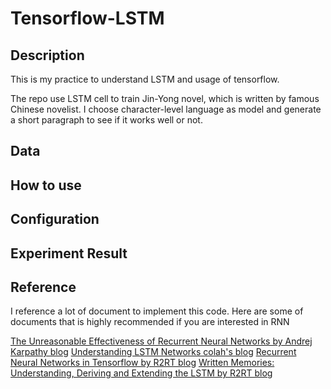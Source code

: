 # Tensorflow-LSTM


## Description   
This is my practice to understand LSTM and usage of tensorflow. 

The repo use LSTM cell to train Jin-Yong novel, which is written by famous Chinese novelist. I choose character-level language as model and generate a short paragraph to see if it works well or not.  


## Data
  
## How to use  


## Configuration  



## Experiment Result  

## Reference  
I reference a lot of document to implement this code. Here are some of documents that is highly recommended if you are interested in RNN

[The Unreasonable Effectiveness of Recurrent Neural Networks by Andrej Karpathy blog][1]
[Understanding LSTM Networks colah's blog][2]
[Recurrent Neural Networks in Tensorflow by R2RT blog][3]
[Written Memories: Understanding, Deriving and Extending the LSTM by R2RT blog][4]


[1]: http://karpathy.github.io/2015/05/21/rnn-effectiveness/
[2]: http://colah.github.io/posts/2015-08-Understanding-LSTMs/
[3]: http://r2rt.com/recurrent-neural-networks-in-tensorflow-ii.html
[4]: http://r2rt.com/written-memories-understanding-deriving-and-extending-the-lstm.html
